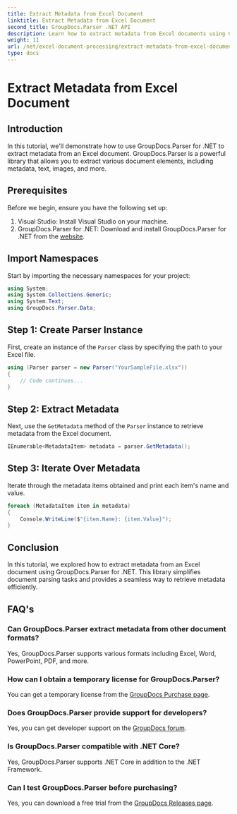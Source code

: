 ```yaml
---
title: Extract Metadata from Excel Document
linktitle: Extract Metadata from Excel Document
second_title: GroupDocs.Parser .NET API
description: Learn how to extract metadata from Excel documents using GroupDocs.Parser for .NET. Follow this step-by-step tutorial.
weight: 11
url: /net/excel-document-processing/extract-metadata-from-excel-document/
type: docs
---
```

# Extract Metadata from Excel Document

## Introduction
In this tutorial, we'll demonstrate how to use GroupDocs.Parser for .NET to extract metadata from an Excel document. GroupDocs.Parser is a powerful library that allows you to extract various document elements, including metadata, text, images, and more.
## Prerequisites
Before we begin, ensure you have the following set up:
1. Visual Studio: Install Visual Studio on your machine.
2. GroupDocs.Parser for .NET: Download and install GroupDocs.Parser for .NET from the [website](https://releases.groupdocs.com/parser/net/).

## Import Namespaces
Start by importing the necessary namespaces for your project:
```csharp
using System;
using System.Collections.Generic;
using System.Text;
using GroupDocs.Parser.Data;
```
## Step 1: Create Parser Instance
First, create an instance of the `Parser` class by specifying the path to your Excel file.
```csharp
using (Parser parser = new Parser("YourSampleFile.xlsx"))
{
    // Code continues...
}
```
## Step 2: Extract Metadata
Next, use the `GetMetadata` method of the `Parser` instance to retrieve metadata from the Excel document.
```csharp
IEnumerable<MetadataItem> metadata = parser.GetMetadata();
```
## Step 3: Iterate Over Metadata
Iterate through the metadata items obtained and print each item's name and value.
```csharp
foreach (MetadataItem item in metadata)
{
    Console.WriteLine($"{item.Name}: {item.Value}");
}
```

## Conclusion
In this tutorial, we explored how to extract metadata from an Excel document using GroupDocs.Parser for .NET. This library simplifies document parsing tasks and provides a seamless way to retrieve metadata efficiently.

## FAQ's
### Can GroupDocs.Parser extract metadata from other document formats?
Yes, GroupDocs.Parser supports various formats including Excel, Word, PowerPoint, PDF, and more.
### How can I obtain a temporary license for GroupDocs.Parser?
You can get a temporary license from the [GroupDocs Purchase page](https://purchase.groupdocs.com/temporary-license/).
### Does GroupDocs.Parser provide support for developers?
Yes, you can get developer support on the [GroupDocs forum](https://forum.groupdocs.com/c/parser/17).
### Is GroupDocs.Parser compatible with .NET Core?
Yes, GroupDocs.Parser supports .NET Core in addition to the .NET Framework.
### Can I test GroupDocs.Parser before purchasing?
Yes, you can download a free trial from the [GroupDocs Releases page](https://releases.groupdocs.com/).
